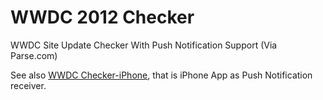 # WWDC 2012 Checker

WWDC Site Update Checker With Push Notification Support (Via Parse.com)

See also [WWDC Checker-iPhone](https://github.com/kishikawakatsumi/WWDCChecker-iPhone), that is iPhone App as Push Notification receiver.

